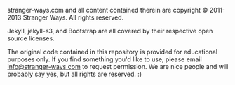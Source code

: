 stranger-ways.com and all content contained therein are copyright &copy; 2011-2013 Stranger Ways.  All rights reserved.

Jekyll, jekyll-s3, and Bootstrap are all covered by their respective open source licenses.

The original code contained in this repository is provided for educational purposes only.  If you find something you'd like to use, please email info@stranger-ways.com to request permission.  We are nice people and will probably say yes, but all rights are reserved. :)
